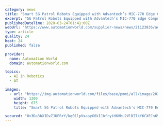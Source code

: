 ```yaml
---
category: news
title: "Smart 5G Patrol Robots Equipped with Advantech’s MIC-770 Edge Computer Deployed to Fight Coronavirus"
excerpt: "5G Patrol Robots Equipped with Advantech’s MIC-770 Edge Computer Gosuncn’s 5G patrol robots integrate IoT, artificial intelligence (AI), cloud computing, and Big Data technologies to conduct environmental sensing, dynamic decision-making, autonomous motion control, as well as behavioral sensing and interaction. To enable such advanced ..."
publishedDateTime: 2020-03-24T01:41:00Z
webUrl: "https://www.automationworld.com/supplier-news/news/21123836/advantech-smart-5g-patrol-robots-equipped-with-advantechs-mic770-edge-computer-deployed-to-fight-coronavirus"
type: article
quality: 24
heat: 24
published: false

provider:
  name: Automation World
  domain: automationworld.com

topics:
  - AI in Robotics
  - AI

images:
  - url: "https://img.automationworld.com/files/base/pmmi/all/image/2020/03/AGV_MIC_UI_hi_res.5e78e9bf60b45.png?auto=format&fit=max&w=1200"
    width: 1200
    height: 675
    title: "Smart 5G Patrol Robots Equipped with Advantech’s MIC-770 Edge Computer Deployed to Fight Coronavirus"

secured: "Uv3Da3bXIDvZJUPRrY/kq01lpVxapyG0kIJbfryiH6Vbu2VlDI7kf6CXFCn65NZxz+1iQpv1mJiBxN1i2va9TC79IZaD+UUqJ8RoSeZxGBdQrpNmj5CBHHUEQd7O/ZBICsL8qH8XmCXsOsYW7H7m734FMFMBCfjsFPQxG76naGCq+CZJlqWNnsBfQx0cgM/dfJqqAw5nTE2l50vXPBL7hk5U2vpfuN6KdJERUVQaR6uT109NJId8Ok9fSRDYH5FTVxf++4pR+uqQf7IcaVUtv8TpbI67uJmmudv5j1Cv3VkAbtd7nEHYkILCIFsN2a9z;W/hMngQ/0Yt/kFc3k1cagg=="
---
```


